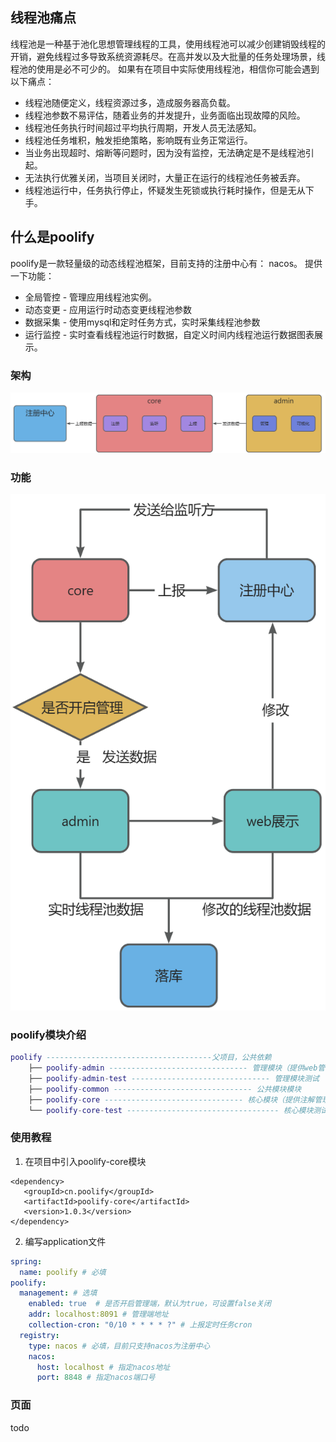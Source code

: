 
## 线程池痛点
线程池是一种基于池化思想管理线程的工具，使用线程池可以减少创建销毁线程的开销，避免线程过多导致系统资源耗尽。在高并发以及大批量的任务处理场景，线程池的使用是必不可少的。
如果有在项目中实际使用线程池，相信你可能会遇到以下痛点：
- 线程池随便定义，线程资源过多，造成服务器高负载。 
- 线程池参数不易评估，随着业务的并发提升，业务面临出现故障的风险。 
- 线程池任务执行时间超过平均执行周期，开发人员无法感知。 
- 线程池任务堆积，触发拒绝策略，影响既有业务正常运行。 
- 当业务出现超时、熔断等问题时，因为没有监控，无法确定是不是线程池引起。
- 无法执行优雅关闭，当项目关闭时，大量正在运行的线程池任务被丢弃。 
- 线程池运行中，任务执行停止，怀疑发生死锁或执行耗时操作，但是无从下手。

## 什么是poolify
poolify是一款轻量级的动态线程池框架，目前支持的注册中心有： nacos。
提供一下功能：
- 全局管控 - 管理应用线程池实例。 
- 动态变更 - 应用运行时动态变更线程池参数
- 数据采集 - 使用mysql和定时任务方式，实时采集线程池参数
- 运行监控 - 实时查看线程池运行时数据，自定义时间内线程池运行数据图表展示。

### 架构
![poolify-架构.png](./docs/imgs/poolify-架构.png)

### 功能
![poolify-功能流程.png](./docs/imgs/poolify-功能流程.png)

### poolify模块介绍
```lua
poolify -------------------------------------父项目，公共依赖
    ├── poolify-admin ------------------------------- 管理模块（提供web管理服务）
    ├── poolify-admin-test ------------------------------- 管理模块测试
    ├── poolify-common ------------------------------- 公共模块模块
    ├── poolify-core ------------------------------- 核心模块（提供注解管理线程池，定时上报线程池数据，监听注册中心等）
    └── poolify-core-test ---------------------------------- 核心模块测试
```

### 使用教程
1. 在项目中引入poolify-core模块
```
<dependency>
   <groupId>cn.poolify</groupId>
   <artifactId>poolify-core</artifactId>
   <version>1.0.3</version>
</dependency>
```
2. 编写application文件
```yml
spring:
  name: poolify # 必填
poolify:
  management: # 选填
    enabled: true  # 是否开启管理端，默认为true，可设置false关闭
    addr: localhost:8091 # 管理端地址
    collection-cron: "0/10 * * * * ?" # 上报定时任务cron
  registry:
    type: nacos # 必填，目前只支持nacos为注册中心
    nacos:
      host: localhost # 指定nacos地址
      port: 8848 # 指定nacos端口号
```

### 页面
todo